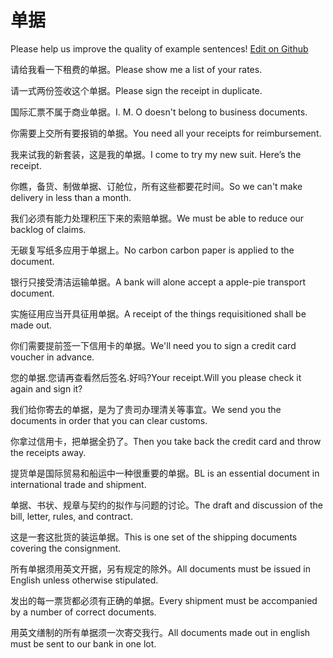 # 单据

Please help us improve the quality of example sentences! [Edit on Github](https://github.com/jiyushe/jiyu-example-sentence-source/blob/main/chinese/danju.md)

<p><span class="chinese">请给我看一下租费的单据。</span><span class="english">Please show me a list of your rates.</span></p>

<p><span class="chinese">请一式两份签收这个单据。</span><span class="english">Please sign the receipt in duplicate.</span></p>

<p><span class="chinese">国际汇票不属于商业单据。</span><span class="english">I. M. O doesn't belong to business documents.</span></p>

<p><span class="chinese">你需要上交所有要报销的单据。</span><span class="english">You need all your receipts for reimbursement.</span></p>

<p><span class="chinese">我来试我的新套装，这是我的单据。</span><span class="english">I come to try my new suit. Here’s the receipt.</span></p>

<p><span class="chinese">你瞧，备货、制做单据、订舱位，所有这些都要花时间。</span><span class="english">So we can't make delivery in less than a month.</span></p>

<p><span class="chinese">我们必须有能力处理积压下来的索赔单据。</span><span class="english">We must be able to reduce our backlog of claims.</span></p>

<p><span class="chinese">无碳复写纸多应用于单据上。</span><span class="english">No carbon carbon paper is applied to the document.</span></p>

<p><span class="chinese">银行只接受清洁运输单据。</span><span class="english">A bank will alone accept a apple-pie transport document.</span></p>

<p><span class="chinese">实施征用应当开具征用单据。</span><span class="english">A receipt of the things requisitioned shall be made out.</span></p>

<p><span class="chinese">你们需要提前签一下信用卡的单据。</span><span class="english">We'll need you to sign a credit card voucher in advance.</span></p>

<p><span class="chinese">您的单据.您请再查看然后签名.好吗?</span><span class="english">Your receipt.Will you please check it again and sign it?</span></p>

<p><span class="chinese">我们给你寄去的单据，是为了贵司办理清关等事宜。</span><span class="english">We send you the documents in order that you can clear customs.</span></p>

<p><span class="chinese">你拿过信用卡，把单据全扔了。</span><span class="english">Then you take back the credit card and throw the receipts away.</span></p>

<p><span class="chinese">提货单是国际贸易和船运中一种很重要的单据。</span><span class="english">BL is an essential document in international trade and shipment.</span></p>

<p><span class="chinese">单据、书状、规章与契约的拟作与问题的讨论。</span><span class="english">The draft and discussion of the bill, letter, rules, and contract.</span></p>

<p><span class="chinese">这是一套这批货的装运单据。</span><span class="english">This is one set of the shipping documents covering the consignment.</span></p>

<p><span class="chinese">所有单据须用英文开据，另有规定的除外。</span><span class="english">All documents must be issued in English unless otherwise stipulated.</span></p>

<p><span class="chinese">发出的每一票货都必须有正确的单据。</span><span class="english">Every shipment must be accompanied by a number of correct documents.</span></p>

<p><span class="chinese">用英文缮制的所有单据须一次寄交我行。</span><span class="english">All documents made out in english must be sent to our bank in one lot.</span></p>

